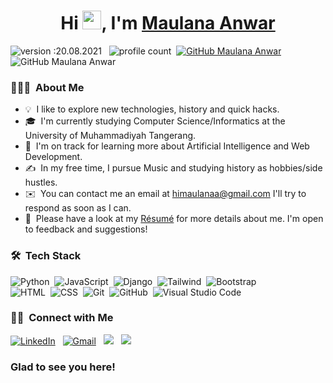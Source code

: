 <h1 align="center"> Hi  <img src="https://raw.githubusercontent.com/MartinHeinz/MartinHeinz/master/wave.gif" width="30px">, I'm <a href="https://www.instagram.com/himaulanaa/">Maulana Anwar</a></h1>

![version :20.08.2021](https://img.shields.io/badge/version-28.09.2022-informational) &nbsp;
![profile count](https://komarev.com/ghpvc/?username=himaulana&color=red)&nbsp;
[![GitHub Maulana Anwar](https://img.shields.io/github/followers/himaulana?label=follow&style=social)](https://github.com/himaulana)&nbsp;
![GitHub Maulana Anwar](https://img.shields.io/github/issues/himaulana/himaulana)



### 👨🏻‍💻 &nbsp;About Me

- 💡 &nbsp;I like to explore new technologies, history and quick hacks.
- 🎓 &nbsp;I'm currently studying Computer Science/Informatics at the University of Muhammadiyah Tangerang.
- 🌱 &nbsp;I'm on track for learning more about Artificial Intelligence and Web Development.
- ✍️ &nbsp;In my free time, I pursue Music and studying history as hobbies/side hustles.
- ✉️ &nbsp;You can contact me an email at himaulanaa@gmail.com I'll try to respond as soon as I can.
- 📄 &nbsp;Please have a look at my [Résumé]() for more details about me. I'm open to feedback and suggestions!

### 🛠 &nbsp;Tech Stack

![Python](https://img.shields.io/badge/-Python-05122A?style=flat&logo=python)&nbsp;
![JavaScript](https://img.shields.io/badge/-JavaScript-05122A?style=flat&logo=javascript)&nbsp;
![Django](https://img.shields.io/badge/-Django-05122A?style=flat&logo=django&logoColor=092E20)&nbsp;
![Tailwind](https://img.shields.io/badge/-Tailwind-05122A?style=flat&logo=tailwind)&nbsp;
![Bootstrap](https://img.shields.io/badge/-Bootstrap-05122A?style=flat&logo=bootstrap&logoColor=563D7C)\
![HTML](https://img.shields.io/badge/-HTML-05122A?style=flat&logo=HTML5)&nbsp;
![CSS](https://img.shields.io/badge/-CSS-05122A?style=flat&logo=CSS3&logoColor=1572B6)&nbsp;
![Git](https://img.shields.io/badge/-Git-05122A?style=flat&logo=git)&nbsp;
![GitHub](https://img.shields.io/badge/-GitHub-05122A?style=flat&logo=github)&nbsp;
![Visual Studio Code](https://img.shields.io/badge/-Visual%20Studio%20Code-05122A?style=flat&logo=visual-studio-code&logoColor=007ACC)&nbsp;

### 🤝🏻 &nbsp;Connect with Me

<a href="https://www.linkedin.com/in/himaulana/"><img alt="LinkedIn" src="https://img.shields.io/badge/himaulana%20-%230077B5.svg?&style=flat&logo=linkedin&logoColor=white"/></a> &nbsp;
<a href="mailto:himaulanaa@gmail.com"><img alt="Gmail" src="https://img.shields.io/badge/himaulanaa@gmail.com-D14836?style=flat&logo=gmail&logoColor=white" /></a> &nbsp;
<a href="https://instagram.com/himaulanaa"><img src="https://img.shields.io/badge/-@himaulanaa-E4405F?style=flat&logo=Instagram&logoColor=white"/></a> &nbsp;
<a href="https://twitter.com/himaulanaa/"><img src="https://img.shields.io/badge/-himaulanaa-00acee?style=flat&logo=twitter&logoColor=white"/></a> &nbsp;

### Glad to see you here! &nbsp;

